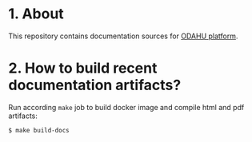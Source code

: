 # 1. About

This repository contains documentation sources for [ODAHU platform](https://github.com/odahu/odahu-flow).

# 2. How to build recent documentation artifacts?

Run according `make` job to build docker image and compile html and pdf artifacts:

```bash
$ make build-docs
```
